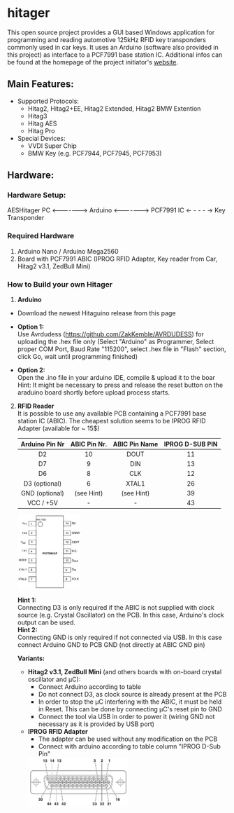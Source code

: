 # hitager
This open source project provides a GUI based Windows application for programming and reading automotive 125kHz RFID key transponders commonly used in car keys. It uses an Arduino (software also provided in this project) as interface to a PCF7991 base station IC.
Additional infos can be found at the homepage of the project initiator's [website](https://kivijakola.fi/projektit/2021/01/27/hitag-open-source-tool/).

## Main Features:
- Supported Protocols:
  - Hitag2, Hitag2+EE, Hitag2 Extended, Hitag2 BMW Extention
  - Hitag3
  - Hitag AES
  - Hitag Pro
- Special Devices:
  - VVDI Super Chip
  - BMW Key (e.g. PCF7944, PCF7945, PCF7953)

## Hardware:
### Hardware Setup:
AESHitager PC <-------> Arduino <-------> PCF7991 IC <- - - - -> Key Transponder

### Required Hardware
1. Arduino Nano / Arduino Mega2560
2. Board with PCF7991 ABIC (IPROG RFID Adapter, Key reader from Car, Hitag2 v3.1, ZedBull Mini)

### How to Build your own Hitager  

1. **Arduino**  
  - Download the newest Hitaguino release from this page
  - **Option 1:**   
    Use Avrdudess (https://github.com/ZakKemble/AVRDUDESS) for uploading the .hex file only (Select "Arduino" as Programmer, Select proper COM Port, Baud Rate "115200", select .hex file in "Flash" section, click Go, wait until programming finished)
 
   - **Option 2:**   
   Open the .ino file in your arduino IDE, compile & upload it to the boar
   Hint: It might be necessary to press and release the reset button on the araduino board shortly before upload process starts.

2. **RFID Reader**  
   It is possible to use any available PCB containing a PCF7991 base station IC (ABIC). The cheapest solution seems to be IPROG RFID Adapter (available for ~ 15$)
   
   | Arduino Pin Nr | ABIC Pin Nr. | ABIC Pin Name | IPROG D-SUB PIN |
   | :------------: | :----------: | :-----------: | :-------------: |
   |        D2      |      10      |       DOUT    |        11       |
   |        D7      |       9      |       DIN     |        13       |
   |        D6      |       8      |       CLK     |        12       |
   |  D3 (optional) |       6      |      XTAL1    |        26       |
   | GND (optional) |  (see Hint)  |   (see Hint)  |        39       |
   |   VCC / +5V    |      -       |        -      |        43       |
   
   <img src="/documentation/PCF7991_Footprint.JPG" width=30% height=30%>
   
   **Hint 1:**  
   Connecting D3 is only required if the ABIC is not supplied with clock source (e.g. Crystal Oscillator) on the PCB. In this case, Arduino's clock output can be used.  
   **Hint 2:**  
   Connecting GND is only required if not connected via USB. In this case connect Arduino GND to PCB GND (not directly at ABIC GND pin)
   
   **Variants:**
    - **Hitag2 v3.1, ZedBull Mini** (and others boards with on-board crystal oscillator and µC):  
      - Connect Arduino according to table
      - Do not connect D3, as clock source is already present at the PCB
      - In order to stop the µC interfering with the ABIC, it must be held in Reset. This can be done by connecting µC's reset pin to GND
      - Connect the tool via USB in order to power it (wiring GND not necessary as it is provided by USB port)
    - **IPROG RFID Adapter**
      - The adapter can be used without any modification on the PCB
      - Connect with arduino according to table column "IPROG  D-Sub Pin"
      <img src="/documentation/D_SUB_44_IPROG_Connector.JPG" width=50% height=50%>
